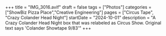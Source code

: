 +++
title = "IMG_3016.avif"
draft = false
tags = ["Photos"]
categories = ["ShowBiz Pizza Place","Creative Engineering"]
pages = ["Circus Tape", "Crazy Colander Head Night"]
startDate = "2024-10-01"
description = "A Crazy Colander Head Night box that was relabeled as Circus Show. Original text says 'Colander Showtape 9/83'"
+++
